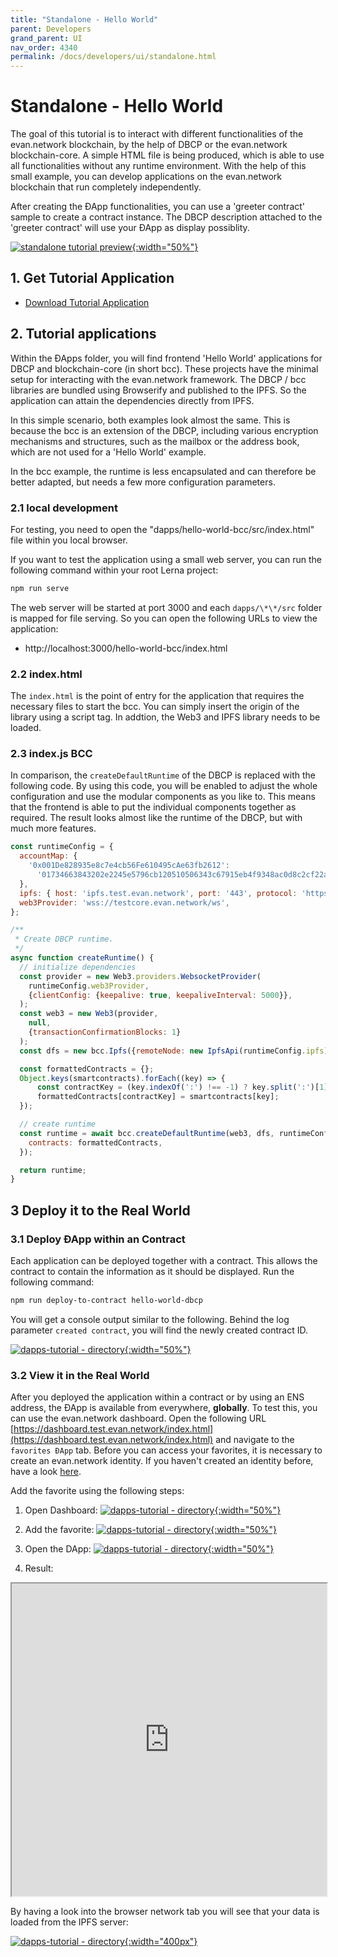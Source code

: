 ```yaml
---
title: "Standalone - Hello World"
parent: Developers
grand_parent: UI
nav_order: 4340
permalink: /docs/developers/ui/standalone.html
---
```


# Standalone - Hello World
The goal of this tutorial is to interact with different functionalities of the evan.network blockchain, by the help of DBCP or the evan.network blockchain-core. A simple HTML file is being produced, which is able to use all functionalities without any runtime environment. With the help of this small example, you can develop applications on the evan.network blockchain that run completely independently.

After creating the ÐApp functionalities, you can use a 'greeter contract' sample to create a contract instance. The DBCP description attached to the 'greeter contract' will use your ƉApp as display possiblity.

[![standalone tutorial preview](/docs/4000_developers/4300_ui/img/standalone_preview.png){:width="50%"}](/docs/4000_developers/4300_ui/img/standalone_preview.png)

## 1. Get Tutorial Application
- [Download Tutorial Application](https://github.com/evannetwork/sample-dapps-standalone)

## 2. Tutorial applications
Within the ƉApps folder, you will find frontend 'Hello World' applications for DBCP and blockchain-core (in short bcc). These projects have the minimal setup for interacting with the evan.network framework. The DBCP / bcc libraries are bundled using Browserify and published to the IPFS. So the application can attain the dependencies directly from IPFS.

In this simple scenario, both examples look almost the same. This is because the bcc is an extension of the DBCP, including various encryption mechanisms and structures, such as the mailbox or the address book, which are not used for a 'Hello World' example.

In the bcc example, the runtime is less encapsulated and can therefore be better adapted, but needs a few more configuration parameters.

### 2.1 local development
For testing, you need to open the "dapps/hello-world-bcc/src/index.html" file within you local browser.

If you want to test the application using a small web server, you can run the following command within your root Lerna project:
```sh
npm run serve
```
The web server will be started at port 3000 and each `dapps/\*\*/src` folder is mapped for file serving. So you can open the following URLs to view the application:
  - http://localhost:3000/hello-world-bcc/index.html

### 2.2 index.html
The `index.html` is the point of entry for the application that requires the necessary files to start the bcc. You can simply insert the origin of the library using a script tag. In addtion, the Web3 and IPFS library needs to be loaded.

### 2.3 index.js BCC
In comparison, the `createDefaultRuntime` of the DBCP is replaced with the following code. By using this code, you will be enabled to adjust the whole configuration and use the modular components as you like to. This means that the frontend is able to put the individual components together as required. The result looks almost like the runtime of the DBCP, but with much more features.

```js
const runtimeConfig = {
  accountMap: {
    '0x001De828935e8c7e4cb56Fe610495cAe63fb2612':
      '01734663843202e2245e5796cb120510506343c67915eb4f9348ac0d8c2cf22a',
  },
  ipfs: { host: 'ipfs.test.evan.network', port: '443', protocol: 'https' },
  web3Provider: 'wss://testcore.evan.network/ws',
};

/**
 * Create DBCP runtime.
 */
async function createRuntime() {
  // initialize dependencies
  const provider = new Web3.providers.WebsocketProvider(
    runtimeConfig.web3Provider,
    {clientConfig: {keepalive: true, keepaliveInterval: 5000}},
  );
  const web3 = new Web3(provider,
    null,
    {transactionConfirmationBlocks: 1}
  );
  const dfs = new bcc.Ipfs({remoteNode: new IpfsApi(runtimeConfig.ipfs)});

  const formattedContracts = {};
  Object.keys(smartcontracts).forEach((key) => {
      const contractKey = (key.indexOf(':') !== -1) ? key.split(':')[1] : key;
      formattedContracts[contractKey] = smartcontracts[key];
  });

  // create runtime
  const runtime = await bcc.createDefaultRuntime(web3, dfs, runtimeConfig, {
    contracts: formattedContracts,
  });

  return runtime;
}
```

## 3 Deploy it to the Real World
### 3.1 Deploy ƉApp within an Contract
Each application can be deployed together with a contract. This allows the contract to contain the information as it should be displayed. Run the following command:

```sh
npm run deploy-to-contract hello-world-dbcp
```

You will get a console output similar to the following. Behind the log parameter `created contract`, you will find the newly created contract ID.

[![dapps-tutorial - directory](/docs/4000_developers/4300_ui/img/deploy-to-contract.png){:width="50%"}](/docs/4000_developers/4300_ui/img/deploy-to-contract.png)

### 3.2 View it in the Real World
After you deployed the application within a contract or by using an ENS address, the ƉApp is available from everywhere, **globally**. To test this, you can use the evan.network dashboard. Open the following URL [https://dashboard.test.evan.network/index.html](https://dashboard.test.evan.network/index.html) and navigate to the `favorites ƉApp` tab. Before you can access your favorites, it is necessary to create an evan.network identity. If you haven't created an identity before, have a look [here](/docs/first_steps.html).

Add the favorite using the following steps:

1. Open Dashboard:
[![dapps-tutorial - directory](/docs/4000_developers/4300_ui/img/favorites-1.png){:width="50%"}](/docs/4000_developers/4300_ui/img/favorites-1.png)

2. Add the favorite:
[![dapps-tutorial - directory](/docs/4000_developers/4300_ui/img/favorites-2.png){:width="50%"}](/docs/4000_developers/4300_ui/img/favorites-2.png)

3. Open the DApp:
[![dapps-tutorial - directory](/docs/4000_developers/4300_ui/img/favorites-3.png){:width="50%"}](/docs/4000_developers/4300_ui/img/favorites-3.png)

4. Result:
<iframe width="100%" height="500px" src="https://ipfs.test.evan.network/ipfs/QmcVDvv3Q9wxc2SGsBoL56Eg31xi2tx3ovVPzktyAVZEi5/index.html?contractid=0xdD968788fC88E2373F938a61494D90958CAd2FDf">
</iframe>

By having a look into the browser network tab you will see that your data is loaded from the IPFS server:

[![dapps-tutorial - directory](/docs/4000_developers/4300_ui/img/dapp-from-contract.png){:width="400px"}](/docs/4000_developers/4300_ui/img/dapp-from-contract.png)
